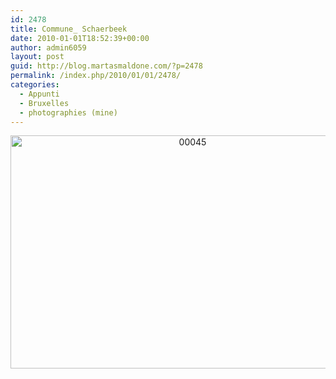 ```yaml
---
id: 2478
title: Commune_ Schaerbeek
date: 2010-01-01T18:52:39+00:00
author: admin6059
layout: post
guid: http://blog.martasmaldone.com/?p=2478
permalink: /index.php/2010/01/01/2478/
categories:
  - Appunti
  - Bruxelles
  - photographies (mine)
---
```

<p style="text-align: center;">
  <p style="text-align: center;">
    <img class="aligncenter size-full wp-image-3606" src="http://blog.martasmaldone.eu/wp-content/uploads/2010/01/00045-1.jpg" alt="00045" width="567" height="373" srcset="http://blog.martasmaldone.eu/wp-content/uploads/2010/01/00045-1.jpg 567w, http://blog.martasmaldone.eu/wp-content/uploads/2010/01/00045-1-300x197.jpg 300w" sizes="(max-width: 567px) 100vw, 567px" />
  </p>